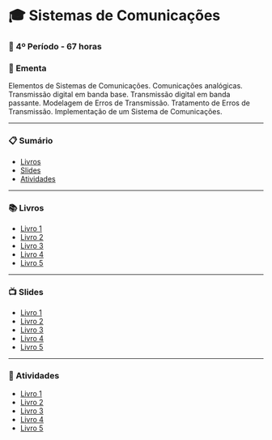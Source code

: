 
# :mortar_board: Sistemas de Comunicações
### :date: 4º Período - 67 horas

### :scroll: Ementa

Elementos de Sistemas de Comunicações. Comunicações analógicas. Transmissão digital em banda base. Transmissão digital em banda passante. Modelagem de Erros de Transmissão. Tratamento de Erros de Transmissão. Implementação de um Sistema de Comunicações.

---

### :clipboard: Sumário

- [Livros](#books-livros)
- [Slides](#tv-slides)
- [Atividades](#pencil-atividades)

---

### :books: Livros

- [Livro 1]()
- [Livro 2]()
- [Livro 3]()
- [Livro 4]()
- [Livro 5]()

---

### :tv: Slides

- [Livro 1]()
- [Livro 2]()
- [Livro 3]()
- [Livro 4]()
- [Livro 5]()

---

### :pencil: Atividades

- [Livro 1]()
- [Livro 2]()
- [Livro 3]()
- [Livro 4]()
- [Livro 5]()

